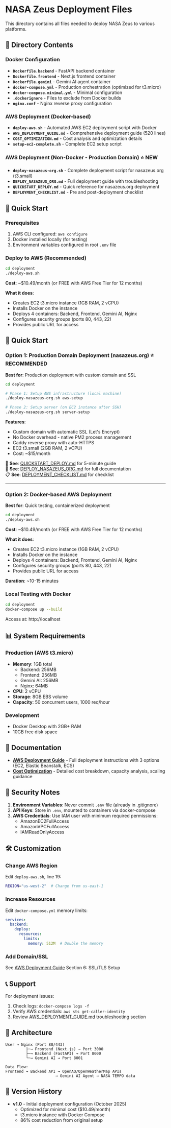 # NASA Zeus Deployment Files

This directory contains all files needed to deploy NASA Zeus to various platforms.

## 📁 Directory Contents

### Docker Configuration
- **`Dockerfile.backend`** - FastAPI backend container
- **`Dockerfile.frontend`** - Next.js frontend container  
- **`Dockerfile.gemini`** - Gemini AI agent container
- **`docker-compose.yml`** - Production orchestration (optimized for t3.micro)
- **`docker-compose.minimal.yml`** - Minimal configuration
- **`.dockerignore`** - Files to exclude from Docker builds
- **`nginx.conf`** - Nginx reverse proxy configuration

### AWS Deployment (Docker-based)
- **`deploy-aws.sh`** - Automated AWS EC2 deployment script with Docker
- **`AWS_DEPLOYMENT_GUIDE.md`** - Comprehensive deployment guide (520 lines)
- **`COST_OPTIMIZATION.md`** - Cost analysis and optimization details
- **`setup-ec2-complete.sh`** - Complete EC2 setup script

### AWS Deployment (Non-Docker - Production Domain) ⭐ NEW
- **`deploy-nasazeus-org.sh`** - Complete deployment script for nasazeus.org (t3.small)
- **`DEPLOY_NASAZEUS_ORG.md`** - Full deployment guide with troubleshooting
- **`QUICKSTART_DEPLOY.md`** - Quick reference for nasazeus.org deployment
- **`DEPLOYMENT_CHECKLIST.md`** - Pre and post-deployment checklist

## 🚀 Quick Start

### Prerequisites
1. AWS CLI configured: `aws configure`
2. Docker installed locally (for testing)
3. Environment variables configured in root `.env` file

### Deploy to AWS (Recommended)

```bash
cd deployment
./deploy-aws.sh
```

**Cost**: ~$10.49/month (or FREE with AWS Free Tier for 12 months)

**What it does**:
- Creates EC2 t3.micro instance (1GB RAM, 2 vCPU)
- Installs Docker on the instance
- Deploys 4 containers: Backend, Frontend, Gemini AI, Nginx
- Configures security groups (ports 80, 443, 22)
- Provides public URL for access

## 🚀 Quick Start

### Option 1: Production Domain Deployment (nasazeus.org) ⭐ RECOMMENDED

**Best for**: Production deployment with custom domain and SSL

```bash
cd deployment

# Phase 1: Setup AWS infrastructure (local machine)
./deploy-nasazeus-org.sh aws-setup

# Phase 2: Setup server (on EC2 instance after SSH)
./deploy-nasazeus-org.sh server-setup
```

**Features**:
- Custom domain with automatic SSL (Let's Encrypt)
- No Docker overhead - native PM2 process management
- Caddy reverse proxy with auto-HTTPS
- EC2 t3.small (2GB RAM, 2 vCPU)
- Cost: ~$15/month

📖 **See**: [QUICKSTART_DEPLOY.md](./QUICKSTART_DEPLOY.md) for 5-minute guide  
📖 **See**: [DEPLOY_NASAZEUS_ORG.md](./DEPLOY_NASAZEUS_ORG.md) for full documentation  
📋 **See**: [DEPLOYMENT_CHECKLIST.md](./DEPLOYMENT_CHECKLIST.md) for checklist

---

### Option 2: Docker-based AWS Deployment

**Best for**: Quick testing, containerized deployment

```bash
cd deployment
./deploy-aws.sh
```

**Cost**: ~$10.49/month (or FREE with AWS Free Tier for 12 months)

**What it does**:
- Creates EC2 t3.micro instance (1GB RAM, 2 vCPU)
- Installs Docker on the instance
- Deploys 4 containers: Backend, Frontend, Gemini AI, Nginx
- Configures security groups (ports 80, 443, 22)
- Provides public URL for access

**Duration**: ~10-15 minutes

### Local Testing with Docker

```bash
cd deployment
docker-compose up --build
```

Access at: http://localhost

## 📊 System Requirements

### Production (AWS t3.micro)
- **Memory**: 1GB total
  - Backend: 256MB
  - Frontend: 256MB
  - Gemini AI: 256MB
  - Nginx: 64MB
- **CPU**: 2 vCPU
- **Storage**: 8GB EBS volume
- **Capacity**: 50 concurrent users, 1000 req/hour

### Development
- Docker Desktop with 2GB+ RAM
- 10GB free disk space

## 📖 Documentation

- **[AWS Deployment Guide](./AWS_DEPLOYMENT_GUIDE.md)** - Full deployment instructions with 3 options (EC2, Elastic Beanstalk, ECS)
- **[Cost Optimization](./COST_OPTIMIZATION.md)** - Detailed cost breakdown, capacity analysis, scaling guidance

## 🔐 Security Notes

1. **Environment Variables**: Never commit `.env` file (already in .gitignore)
2. **API Keys**: Store in `.env`, mounted to containers via docker-compose
3. **AWS Credentials**: Use IAM user with minimum required permissions:
   - AmazonEC2FullAccess
   - AmazonVPCFullAccess
   - IAMReadOnlyAccess

## 🛠️ Customization

### Change AWS Region
Edit `deploy-aws.sh`, line 19:
```bash
REGION="us-west-2"  # Change from us-east-1
```

### Increase Resources
Edit `docker-compose.yml` memory limits:
```yaml
services:
  backend:
    deploy:
      resources:
        limits:
          memory: 512M  # Double the memory
```

### Add Domain/SSL
See [AWS Deployment Guide](./AWS_DEPLOYMENT_GUIDE.md) Section 6: SSL/TLS Setup

## 📞 Support

For deployment issues:
1. Check logs: `docker-compose logs -f`
2. Verify AWS credentials: `aws sts get-caller-identity`
3. Review [AWS_DEPLOYMENT_GUIDE.md](./AWS_DEPLOYMENT_GUIDE.md) troubleshooting section

## 🎯 Architecture

```
User → Nginx (Port 80/443)
         ├─→ Frontend (Next.js) → Port 3000
         ├─→ Backend (FastAPI) → Port 8000
         └─→ Gemini AI → Port 8001

Data Flow:
Frontend → Backend API → OpenAQ/OpenWeatherMap APIs
                      → Gemini AI Agent → NASA TEMPO data
```

## 📝 Version History

- **v1.0** - Initial deployment configuration (October 2025)
  - Optimized for minimal cost ($10.49/month)
  - t3.micro instance with Docker Compose
  - 86% cost reduction from original setup
